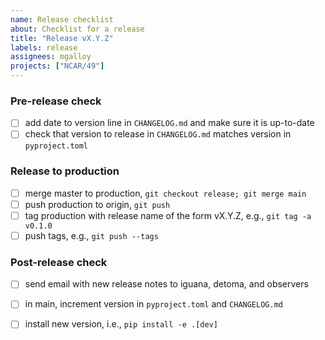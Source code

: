 ```yaml
---
name: Release checklist
about: Checklist for a release
title: "Release vX.Y.Z"
labels: release
assignees: mgalloy
projects: ["NCAR/49"]
---
```


### Pre-release check

- [ ] add date to version line in `CHANGELOG.md` and make sure it is up-to-date
- [ ] check that version to release in `CHANGELOG.md` matches version in `pyproject.toml`

### Release to production

- [ ] merge master to production, `git checkout release; git merge main`
- [ ] push production to origin, `git push`
- [ ] tag production with release name of the form vX.Y.Z, e.g., `git tag -a v0.1.0`
- [ ] push tags, e.g., `git push --tags`

### Post-release check

- [ ] send email with new release notes to iguana, detoma, and observers
- [ ] in main, increment version in `pyproject.toml` and `CHANGELOG.md`
- [ ] install new version, i.e., `pip install -e .[dev]`

